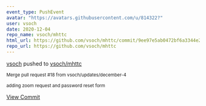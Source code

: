 ```yaml
---
event_type: PushEvent
avatar: "https://avatars.githubusercontent.com/u/814322?"
user: vsoch
date: 2020-12-04
repo_name: vsoch/mhttc
html_url: https://github.com/vsoch/mhttc/commit/9ee97e5ab0472bf6a3344e2d788d55e6af8bc7d8
repo_url: https://github.com/vsoch/mhttc
---
```


<a href='https://github.com/vsoch' target='_blank'>vsoch</a> pushed to <a href='https://github.com/vsoch/mhttc' target='_blank'>vsoch/mhttc</a>

<small>Merge pull request #18 from vsoch/updates/december-4

adding zoom request and password reset form</small>

<a href='https://github.com/vsoch/mhttc/commit/9ee97e5ab0472bf6a3344e2d788d55e6af8bc7d8' target='_blank'>View Commit</a>